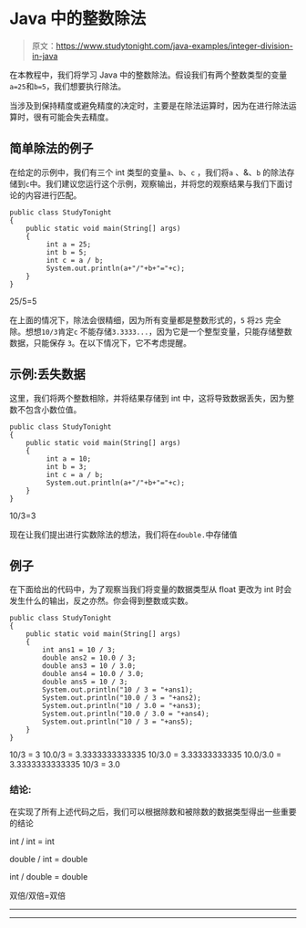 # Java 中的整数除法

> 原文：<https://www.studytonight.com/java-examples/integer-division-in-java>

在本教程中，我们将学习 Java 中的整数除法。假设我们有两个整数类型的变量`a=25`和`b=5`，我们想要执行除法。

当涉及到保持精度或避免精度的决定时，主要是在除法运算时，因为在进行除法运算时，很有可能会失去精度。

## 简单除法的例子

在给定的示例中，我们有三个 int 类型的变量`a`、`b`、`c` ，我们将`a` 、&、`b` 的除法存储到`c`中。我们建议您运行这个示例，观察输出，并将您的观察结果与我们下面讨论的内容进行匹配。

```
public class StudyTonight 
{ 
	public static void main(String[] args)   
	{ 
		 int a = 25;
		 int b = 5;
		 int c = a / b;
		 System.out.println(a+"/"+b+"="+c);
	} 
}
```

25/5=5

在上面的情况下，除法会很精细，因为所有变量都是整数形式的，`5` 将`25` 完全除。想想`10/3`肯定`c` 不能存储`3.3333...`，因为它是一个整型变量，只能存储整数数据，只能保存 `3`。在以下情况下，它不考虑提醒。

## 示例:丢失数据

这里，我们将两个整数相除，并将结果存储到 int 中，这将导致数据丢失，因为整数不包含小数位值。

```
public class StudyTonight 
{ 
	public static void main(String[] args)   
	{ 
		 int a = 10;
		 int b = 3;
		 int c = a / b;
		 System.out.println(a+"/"+b+"="+c);
	} 
}
```

10/3=3

现在让我们提出进行实数除法的想法，我们将在`double.`中存储值

## 例子

在下面给出的代码中，为了观察当我们将变量的数据类型从 float 更改为 int 时会发生什么的输出，反之亦然。你会得到整数或实数。

```
public class StudyTonight 
{ 
	public static void main(String[] args)   
	{ 
		int ans1 = 10 / 3;
		double ans2 = 10.0 / 3;
		double ans3 = 10 / 3.0;
		double ans4 = 10.0 / 3.0;
		double ans5 = 10 / 3;		 		 
		System.out.println("10 / 3 = "+ans1);
		System.out.println("10.0 / 3 = "+ans2);
		System.out.println("10 / 3.0 = "+ans3);
		System.out.println("10.0 / 3.0 = "+ans4);
		System.out.println("10 / 3 = "+ans5);	
	}
}
```

10/3 = 3
10.0/3 = 3.3333333333335
10/3.0 = 3.33333333335
10.0/3.0 = 3.3333333333335
10/3 = 3.0

### 结论:

在实现了所有上述代码之后，我们可以根据除数和被除数的数据类型得出一些重要的结论

int / int = int

double / int = double

int / double = double

双倍/双倍=双倍

* * *

* * *
